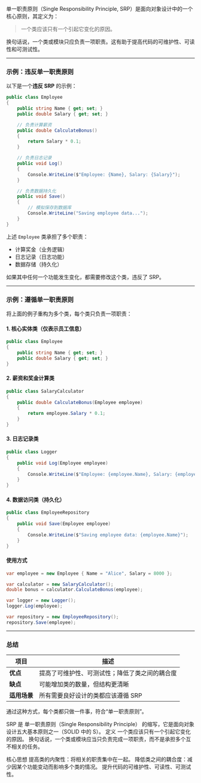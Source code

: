 ﻿单一职责原则（Single Responsibility Principle, SRP）是面向对象设计中的一个核心原则，其定义为：

> 一个类应该只有一个引起它变化的原因。

换句话说，一个类或模块只应负责一项职责。这有助于提高代码的可维护性、可读性和可测试性。

---

### 示例：违反单一职责原则

以下是一个**违反 SRP** 的示例：

```csharp
public class Employee
{
    public string Name { get; set; }
    public double Salary { get; set; }

    // 负责计算薪资
    public double CalculateBonus()
    {
        return Salary * 0.1;
    }

    // 负责日志记录
    public void Log()
    {
        Console.WriteLine($"Employee: {Name}, Salary: {Salary}");
    }

    // 负责数据持久化
    public void Save()
    {
        // 模拟保存到数据库
        Console.WriteLine("Saving employee data...");
    }
}
```


上述 `Employee` 类承担了多个职责：
- 计算奖金（业务逻辑）
- 日志记录（日志功能）
- 数据存储（持久化）

如果其中任何一个功能发生变化，都需要修改这个类，违反了 SRP。

---

### 示例：遵循单一职责原则

将上面的例子重构为多个类，每个类只负责一项职责：

#### 1. 核心实体类（仅表示员工信息）

```csharp
public class Employee
{
    public string Name { get; set; }
    public double Salary { get; set; }
}
```


#### 2. 薪资和奖金计算类

```csharp
public class SalaryCalculator
{
    public double CalculateBonus(Employee employee)
    {
        return employee.Salary * 0.1;
    }
}
```


#### 3. 日志记录类

```csharp
public class Logger
{
    public void Log(Employee employee)
    {
        Console.WriteLine($"Employee: {employee.Name}, Salary: {employee.Salary}");
    }
}
```


#### 4. 数据访问类（持久化）

```csharp
public class EmployeeRepository
{
    public void Save(Employee employee)
    {
        Console.WriteLine($"Saving employee data: {employee.Name}");
    }
}
```


#### 使用方式

```csharp
var employee = new Employee { Name = "Alice", Salary = 8000 };

var calculator = new SalaryCalculator();
double bonus = calculator.CalculateBonus(employee);

var logger = new Logger();
logger.Log(employee);

var repository = new EmployeeRepository();
repository.Save(employee);
```


---

### 总结

| 项目 | 描述 |
|------|------|
| **优点** | 提高了可维护性、可测试性；降低了类之间的耦合度 |
| **缺点** | 可能增加类的数量，但结构更清晰 |
| **适用场景** | 所有需要良好设计的类都应该遵循 SRP |

通过这种方式，每个类都只做一件事，符合“单一职责原则”。

SRP 是 单一职责原则（Single Responsibility Principle） 的缩写，它是面向对象设计五大基本原则之一（SOLID 中的 S）。
定义
一个类应该只有一个引起它变化的原因。
换句话说，一个类或模块应当只负责完成一项职责，而不是承担多个互不相关的任务。

核心思想
提高类的内聚性：将相关的职责集中在一起。
降低类之间的耦合度：减少因某个功能变动而影响多个类的情况。
提升代码的可维护性、可读性、可测试性。